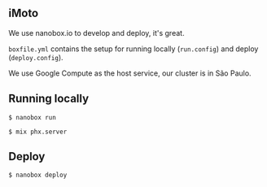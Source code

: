 ## iMoto

We use nanobox.io to develop and deploy, it's great.

`boxfile.yml` contains the setup for running locally (`run.config`) and deploy (`deploy.config`).

We use Google Compute as the host service, our cluster is in São Paulo.


## Running locally

`$ nanobox run`

`$ mix phx.server`


## Deploy

`$ nanobox deploy`
